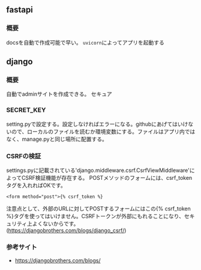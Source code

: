## fastapi
### 概要
docsを自動で作成可能で早い。
`uvicorn`によってアプリを起動する


## django
### 概要
自動でadminサイトを作成できる。
セキュア

### SECRET_KEY
setting.pyで設定する。設定しなければエラーになる。githubにあげてはいけないので、ローカルのファイルを読むか環境変数にする。ファイルはアプリ内ではなく、manage.pyと同じ場所に配置する。

### CSRFの検証
settings.pyに記載されている'django.middleware.csrf.CsrfViewMiddleware'によってCSRF検証機能が存在する。
POSTメソッドのフォームには、csrf_tokenタグを入れればOKです。

`<form method="post">{% csrf_token %}`

注意点として、外部のURLに対してPOSTするフォームにはこの{% csrf_token %}タグを使ってはいけません。CSRFトークンが外部にもれることになり、セキュリティ上よくないからです。(https://djangobrothers.com/blogs/django_csrf/)


### 参考サイト
- https://djangobrothers.com/blogs/
